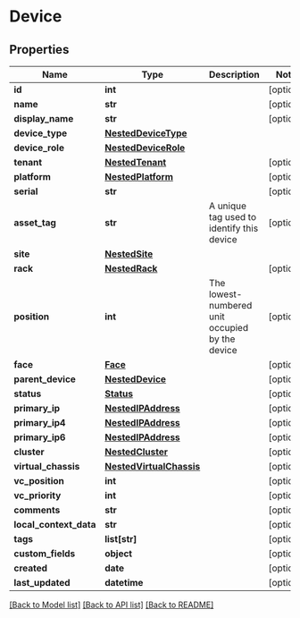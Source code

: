 # Device

## Properties
Name | Type | Description | Notes
------------ | ------------- | ------------- | -------------
**id** | **int** |  | [optional] 
**name** | **str** |  | [optional] 
**display_name** | **str** |  | [optional] 
**device_type** | [**NestedDeviceType**](NestedDeviceType.md) |  | 
**device_role** | [**NestedDeviceRole**](NestedDeviceRole.md) |  | 
**tenant** | [**NestedTenant**](NestedTenant.md) |  | [optional] 
**platform** | [**NestedPlatform**](NestedPlatform.md) |  | [optional] 
**serial** | **str** |  | [optional] 
**asset_tag** | **str** | A unique tag used to identify this device | [optional] 
**site** | [**NestedSite**](NestedSite.md) |  | 
**rack** | [**NestedRack**](NestedRack.md) |  | [optional] 
**position** | **int** | The lowest-numbered unit occupied by the device | [optional] 
**face** | [**Face**](Face.md) |  | [optional] 
**parent_device** | [**NestedDevice**](NestedDevice.md) |  | [optional] 
**status** | [**Status**](Status.md) |  | [optional] 
**primary_ip** | [**NestedIPAddress**](NestedIPAddress.md) |  | [optional] 
**primary_ip4** | [**NestedIPAddress**](NestedIPAddress.md) |  | [optional] 
**primary_ip6** | [**NestedIPAddress**](NestedIPAddress.md) |  | [optional] 
**cluster** | [**NestedCluster**](NestedCluster.md) |  | [optional] 
**virtual_chassis** | [**NestedVirtualChassis**](NestedVirtualChassis.md) |  | [optional] 
**vc_position** | **int** |  | [optional] 
**vc_priority** | **int** |  | [optional] 
**comments** | **str** |  | [optional] 
**local_context_data** | **str** |  | [optional] 
**tags** | **list[str]** |  | [optional] 
**custom_fields** | **object** |  | [optional] 
**created** | **date** |  | [optional] 
**last_updated** | **datetime** |  | [optional] 

[[Back to Model list]](../README.md#documentation-for-models) [[Back to API list]](../README.md#documentation-for-api-endpoints) [[Back to README]](../README.md)



